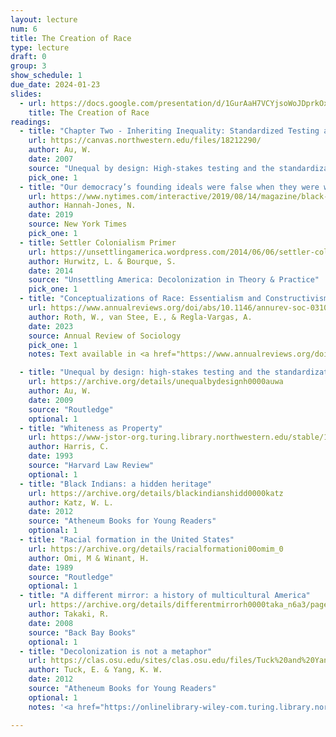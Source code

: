 ```yaml
---
layout: lecture
num: 6
title: The Creation of Race
type: lecture
draft: 0
group: 3
show_schedule: 1
due_date: 2024-01-23
slides:
  - url: https://docs.google.com/presentation/d/1GurAaH7VCYjsoWoJDprkOxX1AFC60YdeGOTootWWFB8/edit?usp=sharing
    title: The Creation of Race
readings:
  - title: "Chapter Two - Inheriting Inequality: Standardized Testing and The Rationality of Social Control"
    url: https://canvas.northwestern.edu/files/18212290/
    author: Au, W.
    date: 2007
    source: "Unequal by design: High-stakes testing and the standardization of inequality"
    pick_one: 1
  - title: "Our democracy’s founding ideals were false when they were written. Black Americans have fought to make them true."
    url: https://www.nytimes.com/interactive/2019/08/14/magazine/black-history-american-democracy.html
    author: Hannah-Jones, N.
    date: 2019
    source: New York Times
    pick_one: 1
  - title: Settler Colonialism Primer
    url: https://unsettlingamerica.wordpress.com/2014/06/06/settler-colonialism-primer/
    author: Hurwitz, L. & Bourque, S.
    date: 2014
    source: "Unsettling America: Decolonization in Theory & Practice"
    pick_one: 1
  - title: "Conceptualizations of Race: Essentialism and Constructivism"
    url: https://www.annualreviews.org/doi/abs/10.1146/annurev-soc-031021-034017
    author: Roth, W., van Stee, E., & Regla-Vargas, A.
    date: 2023
    source: Annual Review of Sociology
    pick_one: 1
    notes: Text available in <a href="https://www.annualreviews.org/doi/full/10.1146/annurev-soc-031021-034017">HTML format</a> or <a href="https://www.annualreviews.org/doi/pdf/10.1146/annurev-soc-031021-034017"> as a PDF</a>.

  - title: "Unequal by design: high-stakes testing and the standardization of inequality"
    url: https://archive.org/details/unequalbydesignh0000auwa
    author: Au, W. 
    date: 2009
    source: "Routledge"
    optional: 1
  - title: "Whiteness as Property"
    url: https://www-jstor-org.turing.library.northwestern.edu/stable/1341787?sid=primo
    author: Harris, C. 
    date: 1993
    source: "Harvard Law Review"
    optional: 1
  - title: "Black Indians: a hidden heritage"
    url: https://archive.org/details/blackindianshidd0000katz
    author: Katz, W. L.
    date: 2012
    source: "Atheneum Books for Young Readers"
    optional: 1
  - title: "Racial formation in the United States"
    url: https://archive.org/details/racialformationi00omim_0
    author: Omi, M & Winant, H.
    date: 1989
    source: "Routledge"
    optional: 1
  - title: "A different mirror: a history of multicultural America"
    url: https://archive.org/details/differentmirrorh0000taka_n6a3/page/n1/mode/2up
    author: Takaki, R.
    date: 2008
    source: "Back Bay Books"
    optional: 1
  - title: "Decolonization is not a metaphor"
    url: https://clas.osu.edu/sites/clas.osu.edu/files/Tuck%20and%20Yang%202012%20Decolonization%20is%20not%20a%20metaphor.pdf
    author: Tuck, E. & Yang, K. W. 
    date: 2012
    source: "Atheneum Books for Young Readers"
    optional: 1
    notes: '<a href="https://onlinelibrary-wiley-com.turing.library.northwestern.edu/doi/pdf/10.1111/anti.12615">Slavery is a Metaphor: A Critical Commentary on Eve Tuck and K. Wayne Yang’s “Decolonization is Not a Metaphor”</a> is a great follow up read!'

---
```

